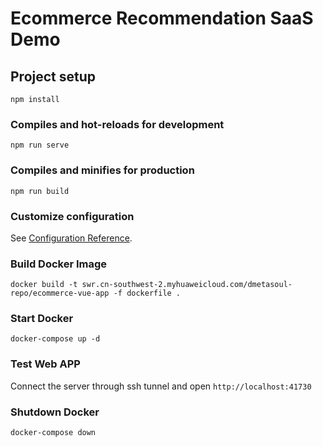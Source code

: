# Ecommerce Recommendation SaaS Demo

## Project setup
```
npm install
```

### Compiles and hot-reloads for development
```
npm run serve
```

### Compiles and minifies for production
```
npm run build
```

### Customize configuration
See [Configuration Reference](https://cli.vuejs.org/config/).

### Build Docker Image
```
docker build -t swr.cn-southwest-2.myhuaweicloud.com/dmetasoul-repo/ecommerce-vue-app -f dockerfile .
```

### Start Docker
```
docker-compose up -d
```

### Test Web APP
Connect the server through ssh tunnel and open `http://localhost:41730`

### Shutdown Docker
```
docker-compose down
```